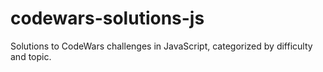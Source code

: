 # codewars-solutions-js
Solutions to CodeWars challenges in JavaScript, categorized by difficulty and topic. 
